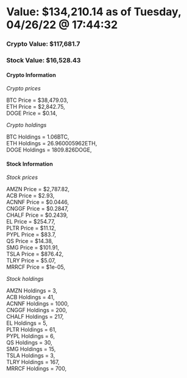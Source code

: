 # Value: $134,210.14 as of Tuesday, 04/26/22 @ 17:44:32 

### Crypto Value: $117,681.7

### Stock Value: $16,528.43

#### Crypto Information 
*Crypto prices* 

BTC Price = $38,479.03,  
ETH Price = $2,842.75,  
DOGE Price = $0.14,  


*Crypto holdings* 

BTC Holdings = 1.06BTC,  
ETH Holdings = 26.960005962ETH,  
DOGE Holdings = 1809.826DOGE,  


#### Stock Information 

*Stock prices* 

AMZN Price = $2,787.82,  
ACB Price = $2.93,  
ACNNF Price = $0.0446,  
CNGGF Price = $0.2847,  
CHALF Price = $0.2439,  
EL Price = $254.77,  
PLTR Price = $11.12,  
PYPL Price = $83.7,  
QS Price = $14.38,  
SMG Price = $101.91,  
TSLA Price = $876.42,  
TLRY Price = $5.07,  
MRRCF Price = $1e-05,  


*Stock holdings* 

AMZN Holdings = 3,  
ACB Holdings = 41,  
ACNNF Holdings = 1000,  
CNGGF Holdings = 200,  
CHALF Holdings = 217,  
EL Holdings = 5,  
PLTR Holdings = 61,  
PYPL Holdings = 6,  
QS Holdings = 30,  
SMG Holdings = 15,  
TSLA Holdings = 3,  
TLRY Holdings = 167,  
MRRCF Holdings = 700,  


